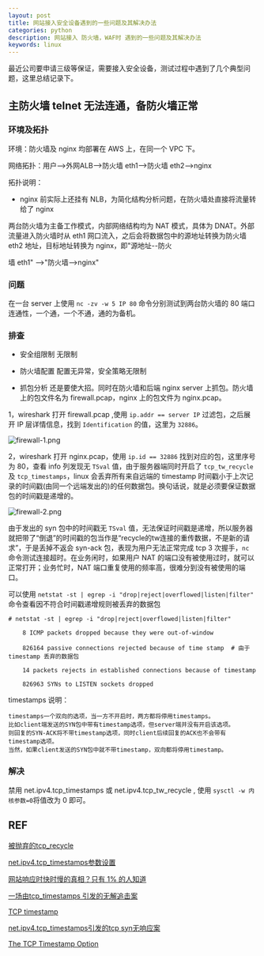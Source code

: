 ```yaml
---
layout: post
title: 网站接入安全设备遇到的一些问题及其解决办法
categories: python
description: 网站接入 防火墙，WAF时 遇到的一些问题及其解决办法
keywords: linux
---
```



最近公司要申请三级等保证，需要接入安全设备，测试过程中遇到了几个典型问题，这里总结记录下。

## 主防火墙 telnet 无法连通，备防火墙正常

### 环境及拓扑

环境：防火墙及 nginx 均部署在 AWS 上，在同一个 VPC 下。

网络拓扑：用户-->外网ALB-->防火墙 eth1-->防火墙 eth2-->nginx

拓扑说明：
 - nginx 前实际上还挂有 NLB，为简化结构分析问题，在防火墙处直接将流量转给了 nginx

两台防火墙为主备工作模式，内部网络结构均为 NAT 模式，具体为 DNAT。外部流量进入防火墙时从 eth1 网口流入，之后会将数据包中的源地址转换为防火墙 eth2 地址，目标地址转换为 nginx，即"源地址--防火

墙 eth1" -->"防火墙-->nginx"


### 问题

在一台 server 上使用 `nc -zv -w 5 IP 80` 命令分别测试到两台防火墙的 80 端口连通性，一个通，一个不通，通的为备机。

### 排查

 - 安全组限制
 无限制
 
 - 防火墙配置
 配置无异常，安全策略无限制
 
 - 抓包分析
还是要使大招。同时在防火墙和后端 nginx server 上抓包。防火墙上的包文件名为 firewall.pcap，nginx 上的包文件为 nginx.pcap。

1，wireshark 打开 firewall.pcap ,使用 `ip.addr == server IP` 过滤包，之后展开 IP 层详情信息，找到 `Identification` 的值，这里为 `32886`。

![firewall-1.png](https://i.loli.net/2020/07/16/TQVcyNqHz85LfPm.png)

2，wireshark 打开 nginx.pcap，使用 `ip.id == 32886` 找到对应的包，这里序号为 80，查看 info 列发现无 `TSval` 值，由于服务器端同时开启了 `tcp_tw_recycle` 及 `tcp_timestamps`，linux 会丢弃所有来自远端的 timestamp 时间戳小于上次记录的时间戳(由同一个远端发出的)的任何数据包。换句话说，就是必须要保证数据包的时间戳是递增的。

![firewall-2.png](https://i.loli.net/2020/07/16/O7m81WNLdjK2REH.png)

由于发出的 syn 包中的时间戳无 `TSval` 值，无法保证时间戳是递增，所以服务器就把带了“倒退”的时间戳的包当作是“recycle的tw连接的重传数据，不是新的请求”，于是丢掉不返会 syn-ack 包，表现为用户无法正常完成 tcp 3 次握手，`nc` 命令测试连接超时。在业务闲时，如果用户 NAT 的端口没有被使用过时，就可以正常打开；业务忙时，NAT 端口重复使用的频率高，很难分到没有被使用的端口。

可以使用 `netstat -st | egrep -i "drop|reject|overflowed|listen|filter"` 命令查看因不符合时间戳递增规则被丢弃的数据包

```shell
# netstat -st | egrep -i "drop|reject|overflowed|listen|filter" 

    8 ICMP packets dropped because they were out-of-window 

    826164 passive connections rejected because of time stamp  # 由于 timestamp 丢弃的数据包

    14 packets rejects in established connections because of timestamp 

    826963 SYNs to LISTEN sockets dropped 
```

timestamps 说明：

```
timestamps一个双向的选项，当一方不开启时，两方都将停用timestamps。
比如client端发送的SYN包中带有timestamp选项，但server端并没有开启该选项。
则回复的SYN-ACK将不带timestamp选项，同时client后续回复的ACK也不会带有timestamp选项。
当然，如果client发送的SYN包中就不带timestamp，双向都将停用timestamp。
```

### 解决

禁用 net.ipv4.tcp_timestamps 或 net.ipv4.tcp_tw_recycle , 使用 `sysctl -w 内核参数=0`将值改为 0 即可。


## REF

[被抛弃的tcp_recycle ](https://mp.weixin.qq.com/s/uwykopNnkcRL5JXTVufyBw)

[net.ipv4.tcp_timestamps参数设置](https://www.jianshu.com/p/a66ecd12927e)

[网站响应时快时慢的真相？只有 1% 的人知道 ](https://mp.weixin.qq.com/s/zoiZhS1wJTm28tBRSzZREg)

[一场由tcp_timestamps 引发的无解追击案](https://blog.51cto.com/fuyuan2016/1795998)

[TCP timestamp](https://perthcharles.github.io/2015/08/27/timestamp-intro/)

[net.ipv4.tcp_timestamps引发的tcp syn无响应案](https://blog.csdn.net/pyxllq/article/details/80351827)

[The TCP Timestamp Option](https://cloudshark.io/articles/tcp-timestamp-option/)

